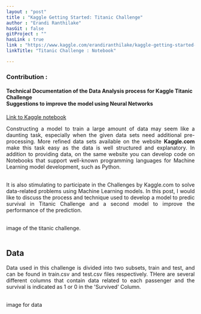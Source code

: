 ```yaml
---
layout : "post"
title : "Kaggle Getting Started: Titanic Challenge"
author : "Erandi Ranthilake"
hasGit : false
gitProject : ""
hasLink : true
link : "https://www.kaggle.com/erandiranthilake/kaggle-getting-started-with-titanic"
linkTitle: "Titanic Challenge : Notebook"

---
```

<h3>Contribution :</h3>
<h4>Technical Documentation of the Data Analysis process for Kaggle Titanic Challenge<br>
Suggestions to improve the model using Neural Networks</h4>

<a href="https://www.kaggle.com/erandiranthilake/kaggle-getting-started-with-titanic">Link to Kaggle notebook</a>

<div style="text-align: justify"> 
Constructing a model to train a large amount of data may seem like a daunting task, especially when the given data sets need additional pre-processing. More refined data sets available on the website <b>Kaggle.com</b> make this task easy as the data is well structured and explanatory. In addition to providing data, on the same website you can develop code on Notebooks that support well-known programming languages for Machine Learning model development, such as Python.<br><br>
  
It is also stimulating to participate in the Challenges by Kaggle.com to solve data-related problems using Machine Learning models. In this post, I would like to discuss the process and technique used to develop a model to predic survival in Titanic Challenge and a second model to improve the performance of the prediction.<br><br>


image of the titanic challenge.<br><br>

<h2>Data</h2>
Data used in this challenge is divided into two subsets, train and test, and can be found in train.csv and test.csv files respectively. THere are several different columns that contain data related to each passenger and the survival is indicated as 1 or 0 in the 'Survived' Column.<br><br>

image for data<br><br>
  
 
</div>

